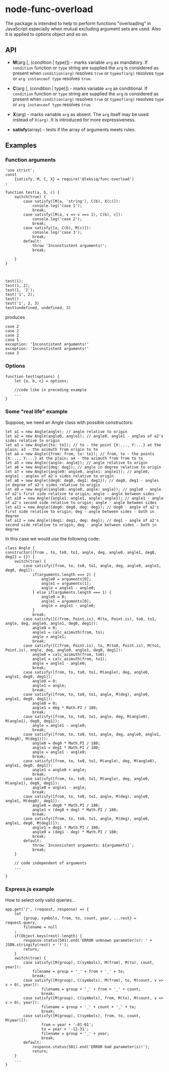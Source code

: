 # node-func-overload
The package is intended to help to perform functions "overloading" in JavaScript especially when mutual excluding argument sets are used. Also it is applied to options object and so on.

## API
+ **M**(arg [, (condition | type)]) - marks variable `arg` as mandatory. If `condition` function or `type` string are supplied the `arg` is considered as present when `condition(arg)` resolves `true` or `typeof(arg)` resolves `type` or `arg instanceof type` resolves `true`.

+ **C**(arg [, (condition | type)]) - marks variable `arg` as conditional. If `condition` function or `type` string are supplied the `arg` is considered as present when `condition(arg)` resolves `true` or `typeof(arg)` resolves `type` or `arg instanceof type` resolves `true`.


+ **X**(arg) - marks variable `arg` as absent. The `arg` itself may be used instead of `X(arg)`. It is introduced for more expressiveness.

+ **satisfy**(array) - tests if the array of arguments meets rules.


## Examples

### Function arguments

    'use strict';
    const
        {satisfy, M, C, X} = require('@leksiq/func-overload')
    ;
    
    function test(a, b, c) {
        switch(true) {
            case satisfy([M(a, 'string'), C(b), X(c)]):
                console.log('case 1');
                break;
            case satisfy([M(a, v => v === 1), C(b), c]):
                console.log('case 2');
                break;
            case satisfy([a, C(b), M(c)]):
                console.log('case 3');
                break;
            default:
                throw 'Inconstistent arguments!';
                break;

        }
    }



    test(1);
    test(1, 2);
    test(1, '2');
    test('1', 2);
    test()
    test('1', 2, 3)
    test(undefined, undefined, 3)
    
produces

    case 2
    case 2
    case 2
    case 1
    exception: 'Inconstistent arguments!'
    exception: 'Inconstistent arguments!'
    case 3
    
### Options
    function test(options) {
        let {a, b, c} = options;
        
        //code like in preceding example
        ...
    }


### Some "real life" example

Suppose, we need an Angle class with possible constructors:

    let a1 = new Angle(angle); // angle relative to origin
    let a2 = new Angle(angle0, angle1); // angle0, angle1 - angles of a2's sides relative to origin
    let a3 = new Angle({to: to}); // to - the point {X:..., Y:...} at the plain; a3 - the azimuth from origin to to
    let a4 = new Angle({from: from, to: to}); // from, to - the points {X:..., Y:...} at the plain; a4 - the azimuth from from to to
    let a5 = new Angle({angle: angle}); // angle relative to origin
    let a6 = new Angle({deg: deg}); // angle in degree relative to origin
    let a7 = new Angle({angle0: angle0, angle1: angle1}); // angle0, angle1 - angles of a2's sides relative to origin
    let a8 = new Angle({deg0: deg0, deg1: deg1}); // deg0, deg1 - angles in degree of a2's sides relative to origin
    let a9 = new Angle({angle0: angle0, angle: angle}); // angle0 - angle of a2's first side relative to origin; angle - angle between sides
    let a10 = new Angle({angle1: angle1, angle: angle}); // angle1 - angle of a2's second side relative to origin; angle - angle between sides
    let a11 = new Angle({deg0: deg0, deg: deg}); // deg0 - angle of a2's first side relative to origin; deg - angle between sides - both in degree
    let a12 = new Angle({deg1: deg1, deg: deg}); // deg1 - angle of a2's second side relative to origin; deg - angle between sides - both in degree
    
In this case we would use the following code:

    class Angle {
    constructor({from , to, to0, to1, angle, deg, angle0, angle1, deg0, deg1} = {}) {
        switch(true) {
            case satisfy([from, to, to0, to1, angle, deg, angle0, angle1, deg0, deg1]):
                if(arguments.length === 2) {
                    angle0 = arguments[0];
                    angle1 = arguments[1];
                    angle = angle1 - angle0;
                } else if(arguments.length === 1) {
                    angle0 = 0;
                    angle1 = arguments[0];
                    angle = angle1 - angle0;
                }
                break;
            case satisfy([C(from, Point.is), M(to, Point.is), to0, to1, angle, deg, angle0, angle1, deg0, deg1]):
                angle0 = 0;
                angle1 = calc_azimuth(from, to);
                angle = angle1;
                break;
            case satisfy([C(from, Point.is), to, M(to0, Point.is), M(to1, Point.is), angle, deg, angle0, angle1, deg0, deg1]):
                angle0 = calc_azimuth(from, to0);
                angle1 = calc_azimuth(from, to1);
                angle = angle1 - angle0;
                break;
            case satisfy([from, to, to0, to1, M(angle), deg, angle0, angle1, deg0, deg1]):
                angle0 = 0;
                angle1 = angle;
                break;
            case satisfy([from, to, to0, to1, angle, M(deg), angle0, angle1, deg0, deg1]):
                angle0 = 0;
                angle1 = deg * Math.PI / 180;
                break;
            case satisfy([from, to, to0, to1, angle, deg, M(angle0), M(angle1), deg0, deg1]):
                angle = angle1 - angle0;
                break;
            case satisfy([from, to, to0, to1, angle, deg, angle0, angle1, M(deg0), M(deg1)]):
                angle0 = deg0 * Math.PI / 180;
                angle1 = deg1 * Math.PI / 180;
                angle = angle1 - angle0;
                break;
            case satisfy([from, to, to0, to1, M(angle), deg, M(angle0), angle1, deg0, deg1]):
                angle1 = angle0 + angle;
                break;
            case satisfy([from, to, to0, to1, M(angle), deg, angle0, M(angle1), deg0, deg1]):
                angle0 = angle1 - angle;
                break;
            case satisfy([from, to, to0, to1, angle, M(deg), angle0, angle1, M(deg0), deg1]):
                angle0 = deg0 * Math.PI / 180;
                angle1 = (deg0 + deg) * Math.PI / 180;
                break;
            case satisfy([from, to, to0, to1, angle, M(deg), angle0, angle1, deg0, M(deg1)]):
                angle1 = deg1 * Math.PI / 180;
                angle0 = (deg1 - deg) * Math.PI / 180;
                break;
            default:
                throw `Inconsistent arguments: ${arguments}`;
                break;
        }

        // code independent of arguments
        ...

    }

### Express.js example

How to select only valid queries...

    app.get('/', (request, response) => {
        let 
            {group, symbols, from, to, count, year, ...rest} = request.query,
            filename = null
        ;
        if(Object.keys(rest).length) {
            response.status(501).end('ERROR unknown parameter(s): ' + JSON.stringify(rest) + '!');
            return;
        }
        switch(true) {
            case satisfy([M(group), C(symbols), M(from), M(to), count, year]):
                filename = group + '_' + from + '_' + to;
                break;
            case satisfy([M(group), C(symbols), M(from), to, M(count, v => v > 0), year]):
                    filename = group + '_' + from + '_' + count;
                    break;
            case satisfy([M(group), C(symbols), from, M(to), M(count, v => v > 0), year]):
                    filename = group + '_' + count + '_' + to;
                    break;
            case satisfy([M(group), C(symbols), from, to, count, M(year)]):
                    from = year + '-01-01';
                    to = year + '-12-31';
                    filename = group + '_' + year;
                    break;
            default:
                response.status(501).end('ERROR bad parameter(s)!');
                return;
        }
        ...
    }
